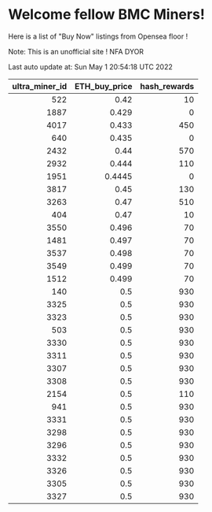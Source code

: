 # Welcome fellow BMC Miners!
Here is a list of "Buy Now" listings from Opensea floor !

Note: This is an unofficial site ! NFA DYOR


Last auto update at: Sun May  1 20:54:18 UTC 2022


|   ultra_miner_id |   ETH_buy_price |   hash_rewards |
|-----------------:|----------------:|---------------:|
|              522 |          0.42   |             10 |
|             1887 |          0.429  |              0 |
|             4017 |          0.433  |            450 |
|              640 |          0.435  |              0 |
|             2432 |          0.44   |            570 |
|             2932 |          0.444  |            110 |
|             1951 |          0.4445 |              0 |
|             3817 |          0.45   |            130 |
|             3263 |          0.47   |            510 |
|              404 |          0.47   |             10 |
|             3550 |          0.496  |             70 |
|             1481 |          0.497  |             70 |
|             3537 |          0.498  |             70 |
|             3549 |          0.499  |             70 |
|             1512 |          0.499  |             70 |
|              140 |          0.5    |            930 |
|             3325 |          0.5    |            930 |
|             3323 |          0.5    |            930 |
|              503 |          0.5    |            930 |
|             3330 |          0.5    |            930 |
|             3311 |          0.5    |            930 |
|             3307 |          0.5    |            930 |
|             3308 |          0.5    |            930 |
|             2154 |          0.5    |            110 |
|              941 |          0.5    |            930 |
|             3331 |          0.5    |            930 |
|             3298 |          0.5    |            930 |
|             3296 |          0.5    |            930 |
|             3332 |          0.5    |            930 |
|             3326 |          0.5    |            930 |
|             3305 |          0.5    |            930 |
|             3327 |          0.5    |            930 |